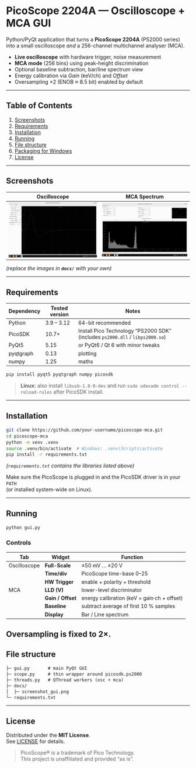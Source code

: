 # PicoScope 2204A — Oscilloscope + MCA GUI

Python/PyQt application that turns a **PicoScope 2204A** (PS2000 series)  
into a small oscilloscope *and* a 256-channel multichannel analyser (MCA).

* **Live oscilloscope** with hardware trigger, noise measurement  
* **MCA mode** (256 bins) using peak-height discrimination  
* Optional baseline subtraction, bar/line spectrum view  
* Energy calibration via *Gain* (keV/ch) and *Offset*  
* Oversampling ×2 (ENOB ≈ 8.5 bit) enabled by default  

---

## Table of Contents
1. [Screenshots](#screenshots)
2. [Requirements](#requirements)
3. [Installation](#installation)
4. [Running](#running)
5. [File structure](#file-structure)
6. [Packaging for Windows](#packaging-for-windows)
7. [License](#license)

---

## Screenshots

| Oscilloscope | MCA Spectrum |
|--------------|--------------|
| <img src="docs/screenshot_osc.png" width="340"> | <img src="docs/screenshot_mca.png" width="340"> |

*(replace the images in **`docs/`** with your own)*

---

## Requirements

| Dependency | Tested version | Notes |
|------------|---------------|-------|
| Python     | 3.9 – 3.12 | 64-bit recommended |
| PicoSDK    | 10.7+ | Install Pico Technology “PS2000 SDK” (includes `ps2000.dll` / `libps2000.so`) |
| PyQt5      | 5.15 | or PyQt6 / Qt 6 with minor tweaks |
| pyqtgraph  | 0.13 | plotting |
| numpy      | 1.25 | maths |

```bash
pip install pyqt5 pyqtgraph numpy picosdk
```

> **Linux:** also install `libusb-1.0-0-dev` and run `sudo udevadm control --reload-rules` after PicoSDK install.

---

## Installation

```bash
git clone https://github.com/your-username/picoscope-mca.git
cd picoscope-mca
python -m venv .venv
source .venv/bin/activate  # Windows: .venv\Scripts\activate
pip install -r requirements.txt
```

*(`requirements.txt` contains the libraries listed above)*

Make sure the PicoScope is plugged in and the PicoSDK driver is in your `PATH`  
(or installed system-wide on Linux).

---

## Running

```bash
python gui.py
```

### Controls

| Tab | Widget | Function |
|-----|--------|----------|
| Oscilloscope | **Full-Scale** | ±50 mV … ±20 V |
|     | **Time/div** | PicoScope time-base 0–25 |
|     | **HW Trigger** | enable + polarity + threshold |
| MCA | **LLD (V)** | lower-level discriminator |
|     | **Gain / Offset** | energy calibration (keV = gain·ch + offset) |
|     | **Baseline** | subtract average of first 10 % samples |
|     | **Display** | Bar / Line spectrum |

Oversampling is fixed to **2×**.
---

## File structure

```
├─ gui.py       # main PyQt GUI
├─ scope.py     # thin wrapper around picosdk.ps2000
├─ threads.py   # QThread workers (osc + mca)
├─ docs/
│  ├─ screenshot_gui.png
└─ requirements.txt
```

---


## License

Distributed under the **MIT License**.  
See [LICENSE](LICENSE) for details.

> PicoScope® is a trademark of Pico Technology.  
> This project is unaffiliated and provided “as is”.
